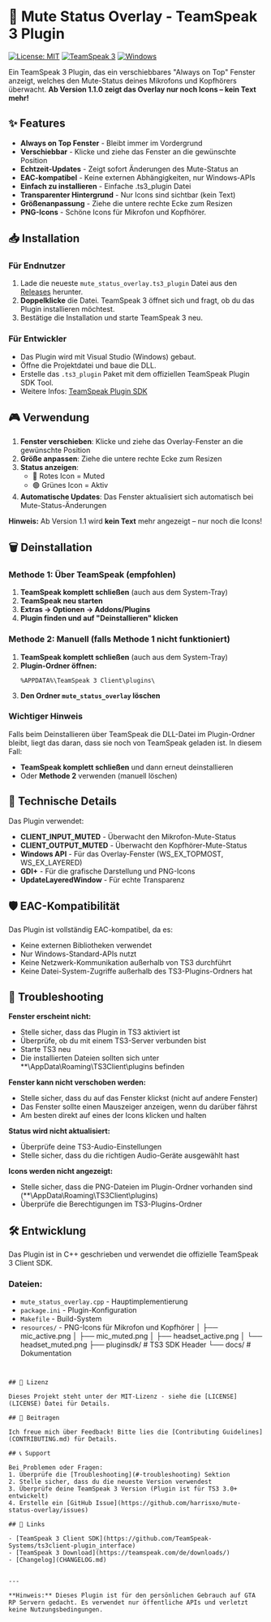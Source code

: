 # 🎤 Mute Status Overlay - TeamSpeak 3 Plugin

[![License: MIT](https://img.shields.io/badge/License-MIT-yellow.svg)](https://opensource.org/licenses/MIT)
[![TeamSpeak 3](https://img.shields.io/badge/TeamSpeak-3.0+-blue.svg)](https://teamspeak.com)
[![Windows](https://img.shields.io/badge/Windows-10%2B-green.svg)](https://www.microsoft.com/windows)

Ein TeamSpeak 3 Plugin, das ein verschiebbares "Always on Top" Fenster anzeigt, welches den Mute-Status deines Mikrofons und Kopfhörers überwacht. **Ab Version 1.1.0 zeigt das Overlay nur noch Icons – kein Text mehr!**

## ✨ Features

- **Always on Top Fenster** - Bleibt immer im Vordergrund
- **Verschiebbar** - Klicke und ziehe das Fenster an die gewünschte Position
- **Echtzeit-Updates** - Zeigt sofort Änderungen des Mute-Status an
- **EAC-kompatibel** - Keine externen Abhängigkeiten, nur Windows-APIs
- **Einfach zu installieren** - Einfache .ts3_plugin Datei
- **Transparenter Hintergrund** - Nur Icons sind sichtbar (kein Text)
- **Größenanpassung** - Ziehe die untere rechte Ecke zum Resizen
- **PNG-Icons** - Schöne Icons für Mikrofon und Kopfhörer.


## 📥 Installation

### Für Endnutzer

1. Lade die neueste `mute_status_overlay.ts3_plugin` Datei aus den [Releases](https://github.com/harrisxo/mute-status-overlay/releases) herunter.
2. **Doppelklicke** die Datei. TeamSpeak 3 öffnet sich und fragt, ob du das Plugin installieren möchtest.
3. Bestätige die Installation und starte TeamSpeak 3 neu.

### Für Entwickler

- Das Plugin wird mit Visual Studio (Windows) gebaut.
- Öffne die Projektdatei und baue die DLL.
- Erstelle das `.ts3_plugin` Paket mit dem offiziellen TeamSpeak Plugin SDK Tool.
- Weitere Infos: [TeamSpeak Plugin SDK](https://github.com/TeamSpeak-Systems/ts3client-plugin_interface)


## 🎮 Verwendung

1. **Fenster verschieben**: Klicke und ziehe das Overlay-Fenster an die gewünschte Position
2. **Größe anpassen**: Ziehe die untere rechte Ecke zum Resizen
3. **Status anzeigen**: 
   - 🔴 Rotes Icon = Muted
   - 🟢 Grünes Icon = Aktiv
4. **Automatische Updates**: Das Fenster aktualisiert sich automatisch bei Mute-Status-Änderungen

**Hinweis:** Ab Version 1.1 wird **kein Text** mehr angezeigt – nur noch die Icons!


## 🗑️ Deinstallation

### Methode 1: Über TeamSpeak (empfohlen)
1. **TeamSpeak komplett schließen** (auch aus dem System-Tray)
2. **TeamSpeak neu starten**
3. **Extras → Optionen → Addons/Plugins**
4. **Plugin finden und auf "Deinstallieren" klicken**

### Methode 2: Manuell (falls Methode 1 nicht funktioniert)
1. **TeamSpeak komplett schließen** (auch aus dem System-Tray)
2. **Plugin-Ordner öffnen:**
   ```
   %APPDATA%\TeamSpeak 3 Client\plugins\
   ```
3. **Den Ordner `mute_status_overlay` löschen**

### Wichtiger Hinweis
Falls beim Deinstallieren über TeamSpeak die DLL-Datei im Plugin-Ordner bleibt, liegt das daran, dass sie noch von TeamSpeak geladen ist. In diesem Fall:
- **TeamSpeak komplett schließen** und dann erneut deinstallieren
- Oder **Methode 2** verwenden (manuell löschen)


## 🔧 Technische Details

Das Plugin verwendet:
- **CLIENT_INPUT_MUTED** - Überwacht den Mikrofon-Mute-Status
- **CLIENT_OUTPUT_MUTED** - Überwacht den Kopfhörer-Mute-Status
- **Windows API** - Für das Overlay-Fenster (WS_EX_TOPMOST, WS_EX_LAYERED)
- **GDI+** - Für die grafische Darstellung und PNG-Icons
- **UpdateLayeredWindow** - Für echte Transparenz


## 🛡️ EAC-Kompatibilität

Das Plugin ist vollständig EAC-kompatibel, da es:
- Keine externen Bibliotheken verwendet
- Nur Windows-Standard-APIs nutzt
- Keine Netzwerk-Kommunikation außerhalb von TS3 durchführt
- Keine Datei-System-Zugriffe außerhalb des TS3-Plugins-Ordners hat


## 🚨 Troubleshooting

**Fenster erscheint nicht:**
- Stelle sicher, dass das Plugin in TS3 aktiviert ist
- Überprüfe, ob du mit einem TS3-Server verbunden bist
- Starte TS3 neu
- Die installierten Dateien sollten sich unter **\AppData\Roaming\TS3Client\plugins befinden

**Fenster kann nicht verschoben werden:**
- Stelle sicher, dass du auf das Fenster klickst (nicht auf andere Fenster)
- Das Fenster sollte einen Mauszeiger anzeigen, wenn du darüber fährst
- Am besten direkt auf eines der Icons klicken und halten

**Status wird nicht aktualisiert:**
- Überprüfe deine TS3-Audio-Einstellungen
- Stelle sicher, dass du die richtigen Audio-Geräte ausgewählt hast

**Icons werden nicht angezeigt:**
- Stelle sicher, dass die PNG-Dateien im Plugin-Ordner vorhanden sind (**\AppData\Roaming\TS3Client\plugins)
- Überprüfe die Berechtigungen im TS3-Plugins-Ordner


## 🛠️ Entwicklung

Das Plugin ist in C++ geschrieben und verwendet die offizielle TeamSpeak 3 Client SDK.

### Dateien:
- `mute_status_overlay.cpp` - Hauptimplementierung
- `package.ini` - Plugin-Konfiguration
- `Makefile` - Build-System
- `resources/` - PNG-Icons für Mikrofon und Kopfhörer
│   ├── mic_active.png
│   ├── mic_muted.png
│   ├── headset_active.png
│   └── headset_muted.png
├── pluginsdk/                # TS3 SDK Header
└── docs/                     # Dokumentation
```


## 📄 Lizenz

Dieses Projekt steht unter der MIT-Lizenz - siehe die [LICENSE](LICENSE) Datei für Details.

## 🤝 Beitragen

Ich freue mich über Feedback! Bitte lies die [Contributing Guidelines](CONTRIBUTING.md) für Details.

## 📞 Support

Bei Problemen oder Fragen:
1. Überprüfe die [Troubleshooting](#-troubleshooting) Sektion
2. Stelle sicher, dass du die neueste Version verwendest
3. Überprüfe deine TeamSpeak 3 Version (Plugin ist für TS3 3.0+ entwickelt)
4. Erstelle ein [GitHub Issue](https://github.com/harrisxo/mute-status-overlay/issues)

## 🔗 Links

- [TeamSpeak 3 Client SDK](https://github.com/TeamSpeak-Systems/ts3client-plugin_interface)
- [TeamSpeak 3 Download](https://teamspeak.com/de/downloads/)
- [Changelog](CHANGELOG.md)


---

**Hinweis:** Dieses Plugin ist für den persönlichen Gebrauch auf GTA RP Servern gedacht. Es verwendet nur öffentliche APIs und verletzt keine Nutzungsbedingungen. 